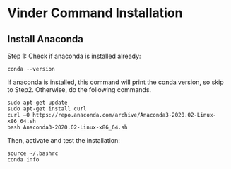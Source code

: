 # Vinder Command Installation
 
 
 ## Install Anaconda
 
 Step 1: Check if anaconda is installed already:
 
 ```
conda --version
```
If anaconda is installed, this command will print the conda version, so skip to Step2. Otherwise, do the following commands.

 ```
 sudo apt-get update
 sudo apt-get install curl
 curl –O https://repo.anaconda.com/archive/Anaconda3-2020.02-Linux-x86_64.sh
 bash Anaconda3-2020.02-Linux-x86_64.sh
```
Then, activate and test the installation:

 ```
source ~/.bashrc
conda info
 ```

